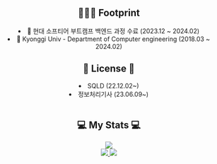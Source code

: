 
<div align="center"> 
  <h2 align="center">💁🏼‍♂️ Footprint</h2>
  <li>🚗 현대 소프티어 부트캠프 백엔드 과정 수료 (2023.12 ~ 2024.02)</li>
  <li>🏫 Kyonggi Univ - Department of Computer engineering (2018.03 ~ 2024.02)</li>
</div>

<div align="center"> 
  <h2 align="center">🪪 License 🪪</h2>
  <li>SQLD (22.12.02~)</li>
  <li>정보처리기사 (23.06.09~)</li>
</div>
 
<br>

<div align="center">
  <h2 align="center">💻 My Stats 💻</h2>
  <div>
  <img src="https://hits.seeyoufarm.com/api/count/incr/badge.svg?url=https%3A%2F%2Fgithub.com%2Fjiholee0&count_bg=%23F29494&title_bg=%232F2E2E&icon=github.svg&icon_color=%23FFFFFF&title=GITHUB&edge_flat=false)](https://github.com/lsh2613">
  </div>
   <a href="https://solved.ac/lsh2613">
    <img src="http://mazassumnida.wtf/api/generate_badge?boj=lsh2613">
  </a>
  <img src="https://github-readme-stats.vercel.app/api?username=lsh2613&show_icons=true">
</div>

